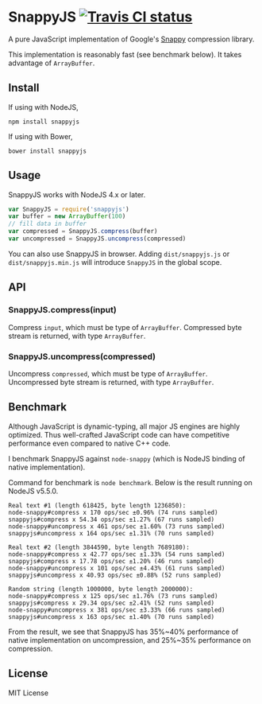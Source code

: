 # SnappyJS [![Travis CI status](https://travis-ci.org/zhipeng-jia/snappyjs.svg?branch=master)](https://travis-ci.org/zhipeng-jia/snappyjs)
A pure JavaScript implementation of Google's [Snappy](https://github.com/google/snappy) compression library.

This implementation is reasonably fast (see benchmark below). It takes advantage of `ArrayBuffer`.

## Install

If using with NodeJS,
~~~
npm install snappyjs
~~~

If using with Bower,
~~~
bower install snappyjs
~~~

## Usage

SnappyJS works with NodeJS 4.x or later.
~~~javascript
var SnappyJS = require('snappyjs')
var buffer = new ArrayBuffer(100)
// fill data in buffer
var compressed = SnappyJS.compress(buffer)
var uncompressed = SnappyJS.uncompress(compressed)
~~~

You can also use SnappyJS in browser. Adding `dist/snappyjs.js` or `dist/snappyjs.min.js` will introduce `SnappyJS` in the global scope.

## API

### SnappyJS.compress(input)

Compress `input`, which must be type of `ArrayBuffer`. Compressed byte stream is returned, with type `ArrayBuffer`.

### SnappyJS.uncompress(compressed)

Uncompress `compressed`, which must be type of `ArrayBuffer`. Uncompressed byte stream is returned, with type `ArrayBuffer`.

## Benchmark

Although JavaScript is dynamic-typing, all major JS engines are highly optimized.
Thus well-crafted JavaScript code can have competitive performance even compared to native C++ code.

I benchmark SnappyJS against `node-snappy` (which is NodeJS binding of native implementation).

Command for benchmark is `node benchmark`. Below is the result running on NodeJS v5.5.0.

~~~
Real text #1 (length 618425, byte length 1236850):
node-snappy#compress x 170 ops/sec ±0.96% (74 runs sampled)
snappyjs#compress x 54.34 ops/sec ±1.27% (67 runs sampled)
node-snappy#uncompress x 461 ops/sec ±1.60% (73 runs sampled)
snappyjs#uncompress x 164 ops/sec ±1.31% (70 runs sampled)

Real text #2 (length 3844590, byte length 7689180):
node-snappy#compress x 42.77 ops/sec ±1.33% (54 runs sampled)
snappyjs#compress x 17.78 ops/sec ±1.20% (46 runs sampled)
node-snappy#uncompress x 101 ops/sec ±4.43% (61 runs sampled)
snappyjs#uncompress x 40.93 ops/sec ±0.88% (52 runs sampled)

Random string (length 1000000, byte length 2000000):
node-snappy#compress x 125 ops/sec ±1.76% (73 runs sampled)
snappyjs#compress x 29.34 ops/sec ±2.41% (52 runs sampled)
node-snappy#uncompress x 381 ops/sec ±3.33% (66 runs sampled)
snappyjs#uncompress x 163 ops/sec ±1.40% (70 runs sampled)
~~~

From the result, we see that SnappyJS has 35%~40% performance of native implementation on uncompression,
and 25%~35% performance on compression.

## License

MIT License
